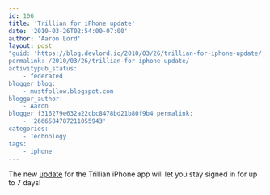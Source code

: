```yaml
---
id: 106
title: 'Trillian for iPhone update'
date: '2010-03-26T02:54:00-07:00'
author: 'Aaron Lord'
layout: post
"guid: 'https://blog.devlord.io/2010/03/26/trillian-for-iphone-update/'
permalink: /2010/03/26/trillian-for-iphone-update/
activitypub_status:
    - federated
blogger_blog:
    - mustfollow.blogspot.com
blogger_author:
    - Aaron
blogger_f316279e632a22cbc8478bd21b80f9b4_permalink:
    - '2666584787211055943'
categories:
    - Technology
tags:
    - iphone
---
```


The new <a href="http://itunes.apple.com/us/app/trillian/id327603487?mt=8">update</a> for the Trillian iPhone app will let you stay signed in for up to 7 days!<div class="blogger-post-footer"></div>